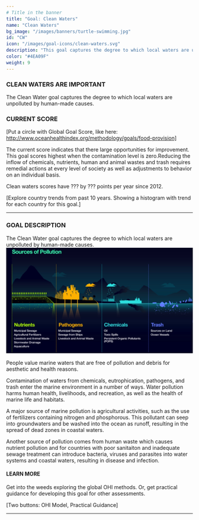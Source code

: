```yaml
---
# Title in the banner
title: "Goal: Clean Waters"
name: "Clean Waters"
bg_image: "/images/banners/turtle-swimming.jpg"
id: "CW"
icon: "/images/goal-icons/clean-waters.svg"
description: "This goal captures the degree to which local waters are unpolluted by natural and human-made causes. This goal scores highest when the contamination level is zero."
color: "#4EA09F"
weight: 9
---
```

### CLEAN WATERS ARE IMPORTANT
The Clean Water goal captures the degree to which local waters are unpolluted by human-made causes. 

### CURRENT SCORE

[Put a circle with Global Goal Score, like here: http://www.oceanhealthindex.org/methodology/goals/food-provision]

The current score indicates that there large opportunities for improvement. This goal scores highest when the contamination level is zero.Reducing the inflow of chemicals, nutrients, human and animal wastes and trash requires remedial actions at every level of society as well as adjustments to behavior on an individual basis.

Clean waters scores have ??? by ??? points per year since 2012.

[Explore country trends from past 10 years. Showing a histogram with trend for each country for this goal.]


----

### GOAL DESCRIPTION
The Clean Water goal captures the degree to which local waters are unpolluted by human-made causes. 
![](/images/sources_of_pollution.jpg)

People value marine waters that are free of pollution and debris for aesthetic and health reasons. 

Contamination of waters from chemicals, eutrophication, pathogens, and trash enter the marine environment in a number of ways. Water pollution harms human health, livelihoods, and recreation, as well as the health of marine life and habitats.  

A major source of marine pollution is agricultural activities, such as the use of fertilizers containing nitrogen and phosphorous. This pollutant can seep into groundwaters and be washed into the ocean as runoff, resulting in the spread of dead zones in coastal waters.

Another source of pollution comes from human waste which causes nutrient pollution and for countries with poor sanitaiton and inadequate sewage treatment can introduce bacteria, viruses and parasites into water systems and coastal waters, resulting in disease and infection.  

#### LEARN MORE
Get into the weeds exploring the global OHI methods.  Or, get practical guidance for developing this goal for other assessments.

[Two buttons: OHI Model, Practical Guidance]

----
